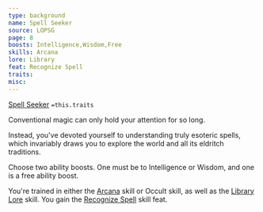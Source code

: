 ```yaml
---
type: background
name: Spell Seeker 
source: LOPSG
page: 8
boosts: Intelligence,Wisdom,Free
skills: Arcana
lore: Library
feat: Recognize Spell
traits: 
misc: 
---
```


[Spell Seeker](###%20Spell%20Seeker)
`=this.traits`


Conventional magic can only hold your attention for so long.

Instead, you've devoted yourself to understanding truly esoteric spells, which invariably draws you to explore the world and all its eldritch traditions.

Choose two ability boosts. One must be to Intelligence or Wisdom, and one is a free ability boost.

You're trained in either the [Arcana](Arcana) skill or Occult skill, as well as the [Library Lore](Library%20Lore) skill. You gain the [Recognize Spell](Recognize%20Spell) skill feat.

